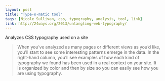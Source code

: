 ```yaml
---
layout: post
title: "Type-o-matic tool"
tags: [Nicole Sullivan, css, typography, analysis, tool, link]
link: http://24ways.org/2013/untangling-web-typography/
---
```


Analyzes CSS typography used on a site

>When you’ve analyzed as many pages or different views as you’d like, you’ll start to see some interesting patterns emerge in the data. In the right-hand column, you’ll see examples of how each kind of typography we found has been used in a real context on your site. It is organized by color and then by size so you can easily see how you are using typography.